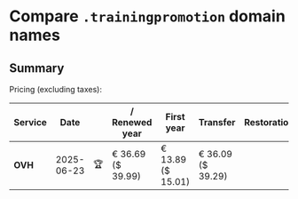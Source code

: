 # Compare `.trainingpromotion` domain names

## Summary

Pricing (excluding taxes):

| Service | Date |  | / Renewed year | First year | Transfer | Restoration |
|--|--|--|--|--|--|--|
| **OVH** | 2025-06-23 | 🏆 | € 36.69<br>($ 39.99) | € 13.89<br>($ 15.01) | € 36.09<br>($ 39.29) |  |
